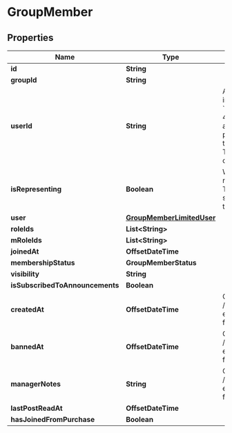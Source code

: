 

# GroupMember


## Properties

| Name | Type | Description | Notes |
|------------ | ------------- | ------------- | -------------|
|**id** | **String** |  |  [optional] |
|**groupId** | **String** |  |  [optional] |
|**userId** | **String** | A users unique ID, usually in the form of &#x60;usr_c1644b5b-3ca4-45b4-97c6-a2a0de70d469&#x60;. Legacy players can have old IDs in the form of &#x60;8JoV9XEdpo&#x60;. The ID can never be changed. |  [optional] |
|**isRepresenting** | **Boolean** | Whether the user is representing the group. This makes the group show up above the name tag in-game. |  [optional] |
|**user** | [**GroupMemberLimitedUser**](GroupMemberLimitedUser.md) |  |  [optional] |
|**roleIds** | **List&lt;String&gt;** |  |  [optional] |
|**mRoleIds** | **List&lt;String&gt;** |  |  [optional] |
|**joinedAt** | **OffsetDateTime** |  |  [optional] |
|**membershipStatus** | **GroupMemberStatus** |  |  [optional] |
|**visibility** | **String** |  |  [optional] |
|**isSubscribedToAnnouncements** | **Boolean** |  |  [optional] |
|**createdAt** | **OffsetDateTime** | Only visible via the /groups/:groupId/members endpoint, **not** when fetching a specific user. |  [optional] |
|**bannedAt** | **OffsetDateTime** | Only visible via the /groups/:groupId/members endpoint, **not** when fetching a specific user. |  [optional] |
|**managerNotes** | **String** | Only visible via the /groups/:groupId/members endpoint, **not** when fetching a specific user. |  [optional] |
|**lastPostReadAt** | **OffsetDateTime** |  |  [optional] |
|**hasJoinedFromPurchase** | **Boolean** |  |  [optional] |



